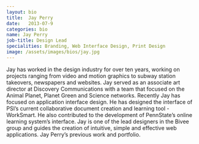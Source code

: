 ```yaml
---
layout: bio
title:  Jay Perry
date:   2013-07-9
categories: bio
name: Jay Perry
job-title: Design Lead
specialities: Branding, Web Interface Design, Print Design
image: /assets/images/bios/jay.jpg
---
```


Jay has worked in the design industry for over ten years, working on projects ranging from video and motion graphics to subway station takeovers, newspapers and websites. Jay served as an associate art director at Discovery Communications with a team that focused on the Animal Planet, Planet Green and Science networks. Recently Jay has focused on application interface design. He has designed the interface of PSI’s current collaborative document creation and learning tool - WorkSmart. He also contributed to the development of PennState’s online learning system’s interface. Jay is one of the lead designers in the Bivee group and guides the creation of intuitive, simple and effective web applications. Jay Perry’s previous work and portfolio.